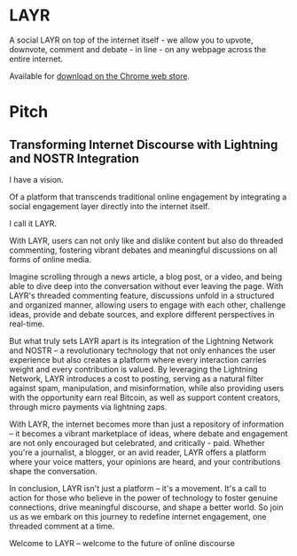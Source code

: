 # LAYR

A social LAYR on top of the internet itself - we allow you to upvote, downvote, comment and debate - in line - on any webpage across the entire internet.

Available for [download on the Chrome web store]().

# Pitch
## Transforming Internet Discourse with Lightning and NOSTR Integration

I have a vision.

Of a platform that transcends traditional online engagement by integrating a social engagement layer directly into the internet itself. 

I call it LAYR.

With LAYR, users can not only like and dislike content but also do threaded commenting, fostering vibrant debates and meaningful discussions on all forms of online media.

Imagine scrolling through a news article, a blog post, or a video, and being able to dive deep into the conversation without ever leaving the page. With LAYR's threaded commenting feature, discussions unfold in a structured and organized manner, allowing users to engage with each other, challenge ideas, provide and debate sources, and explore different perspectives in real-time.

But what truly sets LAYR apart is its integration of the Lightning Network and NOSTR – a revolutionary technology that not only enhances the user experience but also creates a platform where every interaction carries weight and every contribution is valued. By leveraging the Lightning Network, LAYR introduces a cost to posting, serving as a natural filter against spam, manipulation, and misinformation, while also providing users with the opportunity earn real Bitcoin, as well as support content creators, through micro payments via lightning zaps.

With LAYR, the internet becomes more than just a repository of information – it becomes a vibrant marketplace of ideas, where debate and engagement are not only encouraged but celebrated, and critically - paid. Whether you're a journalist, a blogger, or an avid reader, LAYR offers a platform where your voice matters, your opinions are heard, and your contributions shape the conversation.

In conclusion, LAYR isn't just a platform – it's a movement. It's a call to action for those who believe in the power of technology to foster genuine connections, drive meaningful discourse, and shape a better world. So join us as we embark on this journey to redefine internet engagement, one threaded comment at a time.

Welcome to LAYR – welcome to the future of online discourse
